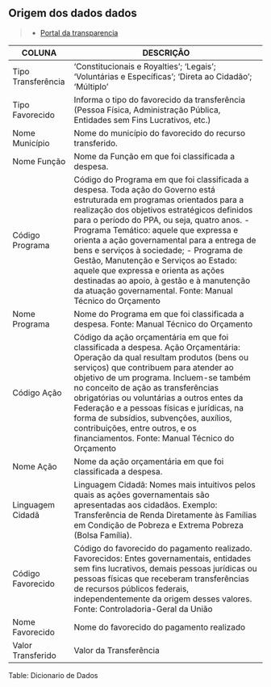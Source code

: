 ## Origem dos dados dados 


>  - [Portal da transparencia](www.portaltransparencia.gov.br/download-de-dados/transferencias)
  
  
  | COLUNA 	| DESCRIÇÃO 	|
  |--------------------	|-----------------------------------------------------------------------------------------------------------------------------	|
  | Tipo Transferência 	| ‘Constitucionais e Royalties’; ‘Legais’; ‘Voluntárias e Específicas’; ‘Direta ao Cidadão’; ‘Múltiplo’ 	|
  | Tipo Favorecido 	| Informa o tipo do favorecido da transferência (Pessoa Física, Administração Pública, Entidades sem Fins Lucrativos, etc.) 	|
  | Nome Município 	| Nome do município do favorecido do recurso transferido. 	|
  | Nome Função 	| Nome da Função em que foi classificada a despesa. 	|
  | Código Programa 	| Código do Programa em que foi classificada a despesa.    Toda ação do Governo está estruturada em programas orientados para a realização dos objetivos estratégicos definidos para o período do PPA, ou seja, quatro anos.    - Programa Temático: aquele que expressa e orienta a ação governamental para a entrega de bens e serviços à sociedade;    - Programa de Gestão, Manutenção e Serviços ao Estado: aquele que expressa e orienta as ações destinadas ao apoio, à gestão e à manutenção da atuação governamental.    Fonte: Manual Técnico do Orçamento 	|
  | Nome Programa 	| Nome do Programa em que foi classificada a despesa.    Fonte: Manual Técnico do Orçamento 	|
  | Código Ação 	| Código da ação orçamentária em que foi classificada a despesa.    Ação Orçamentária: Operação da qual resultam produtos (bens ou serviços) que contribuem para atender ao objetivo de um programa. Incluem-se também no conceito de ação as transferências obrigatórias ou voluntárias a outros entes da Federação e a pessoas físicas e jurídicas, na forma de subsídios, subvenções, auxílios, contribuições, entre outros, e os financiamentos.    Fonte: Manual Técnico do Orçamento 	|
  | Nome Ação 	| Nome da ação orçamentária em que foi classificada a despesa. 	|
  | Linguagem Cidadã 	| Linguagem Cidadã: Nomes mais intuitivos pelos quais as ações governamentais são apresentadas aos cidadãos. Exemplo: Transferência de Renda Diretamente às Famílias em Condição de Pobreza e Extrema Pobreza (Bolsa Família). 	|
  | Código Favorecido 	| Código do favorecido do pagamento realizado.    Favorecidos: Entes governamentais, entidades sem fins   lucrativos, demais pessoas jurídicas ou pessoas físicas que receberam   transferências de recursos públicos federais, independentemente da origem   desses valores.    Fonte: Controladoria-Geral da União 	|
  | Nome Favorecido 	| Nome do favorecido do pagamento realizado 	|
  | Valor Transferido 	| Valor da Transferência 	|
  Table:  Dicionario de Dados
